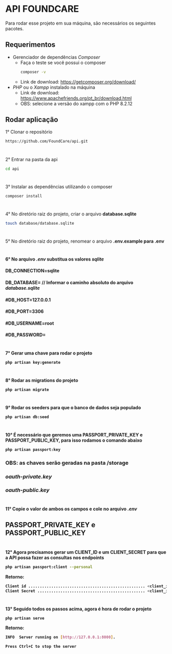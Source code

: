 # API FOUNDCARE

Para rodar esse projeto em sua máquina, são necessários os seguintes pacotes.

## Requerimentos
- Gerenciador de dependências <i>Composer</i> 
    - Faça o teste se você possui o composer
      ``` bash
      composer -v
      ```
    - Link de download: https://getcomposer.org/download/
- <i>PHP</i> ou o <i>Xampp</i> instalado na máquina
    - Link de download: https://www.apachefriends.org/pt_br/download.html
    - OBS: selecione a versão do xampp com o PHP 8.2.12

## Rodar aplicação
1° Clonar o repositório
```bash
https://github.com/FoundCare/api.git
```
#
2° Entrar na pasta da api
```bash
cd api
```
#
3° Instalar as dependências utilizando o composer
```bash
composer install
```
#
4° No diretório raiz do projeto, criar o arquivo <b>database.sqlite</b>
```bash
touch database/database.sqlite
```
#
5° No diretório raiz do projeto, renomear o arquivo <b>.env.example<b> para <b>.env</b>
#
6° No arquivo <i>.env</i> substitua os valores <i>sqlite</i>
#### DB_CONNECTION=sqlite
#### DB_DATABASE= // Informar o caminho absoluto do arquivo <i><b>database.sqlite</b></i>
#### #DB_HOST=127.0.0.1
#### #DB_PORT=3306
#### #DB_USERNAME=root
#### #DB_PASSWORD=
#
7° Gerar uma chave para rodar o projeto
```bash
php artisan key:generate
```
#
8° Rodar as migrations do projeto
```bash
php artisan migrate
```
#
9° Rodar os seeders para que o banco de dados seja populado
```bash
php artisan db:seed
```
#
10° É necessário que geremos uma PASSPORT_PRIVATE_KEY e PASSPORT_PUBLIC_KEY, para isso rodamos o comando abaixo
```bash
php artisan passport:key
```
### OBS: as chaves serão geradas na pasta /storage
### <i>oauth-private.key</i>
### <i>oauth-public.key</i>
#
11° Copie o valor de ambos os campos e cole no arquivo <b><i>.env</i></b>
## PASSPORT_PRIVATE_KEY e PASSPORT_PUBLIC_KEY
#
12° Agora precisamos gerar um CLIENT_ID e um CLIENT_SECRET para que a API possa fazer as consultas nos endpoints
```bash
php artisan passport:client --personal
```
Retorno:
```bash
Client id ................................................... <client_id_secret>
Client Secret ............................................... <client_id_secret>
```
#
13° Seguido todos os passos acima, agora é hora de rodar o projeto
```
php artisan serve
```
Retorno:
```bash
INFO  Server running on [http://127.0.0.1:8000].

Press Ctrl+C to stop the server
```
